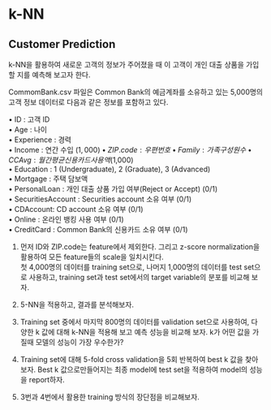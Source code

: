 # k-NN
## Customer Prediction 
k-NN을 활용하여 새로운 고객의 정보가 주어졌을 때 이 고객이 개인 대출 상품을 가입할 지를 예측해 보고자 한다.

CommomBank.csv 파일은 Common Bank의 예금계좌를 소유하고 있는 5,000명의 고객 정보 데이터로 다음과 같은 정보를 포함하고 있다.

• ID : 고객 ID  
• Age : 나이  
• Experience : 경력  
• Income : 연간 수입 ($1,000)  
• ZIP.code : 우편번호  
• Family : 가족 구성원 수  
• CCAvg : 월간 평균 신용카드 사용액 ($1,000)  
• Education : 1 (Undergraduate), 2 (Graduate), 3 (Advanced)  
• Mortgage : 주택 담보액  
• PersonalLoan : 개인 대출 상품 가입 여부(Reject or Accept) (0/1)  
• SecuritiesAccount : Securities account 소유 여부 (0/1)  
• CDAccount: CD account 소유 여부 (0/1)  
• Online : 온라인 뱅킹 사용 여부 (0/1)  
• CreditCard : Common Bank의 신용카드 소유 여부 (0/1)  

1. 먼저 ID와 ZIP.code는 feature에서 제외한다. 그리고 z-score normalization을 활용하여 모든 feature들의 scale을 일치시킨다.  
첫 4,000명의 데이터를 training set으로, 나머지 1,000명의 데이터를 test set으로 사용하고, training set과 test set에서의 target variable의 분포를 비교해 보자.

2. 5-NN을 적용하고, 결과를 분석해보자.

3. Training set 중에서 마지막 800명의 데이터를 validation set으로 사용하여, 다양한 k 값에 대해 k-NN을 적용해 보고 예측 성능을 비교해 보자. k가 어떤 값을 가질때 모델의 성능이 가장 우수한가?

4. Training set에 대해 5-fold cross validation을 5회 반복하여 best k 값을 찾아보자. Best k 값으로만들어지는 최종 model에 test set을 적용하여 model의 성능을 report하자.

5. 3번과 4번에서 활용한 training 방식의 장단점을 비교해보자.
